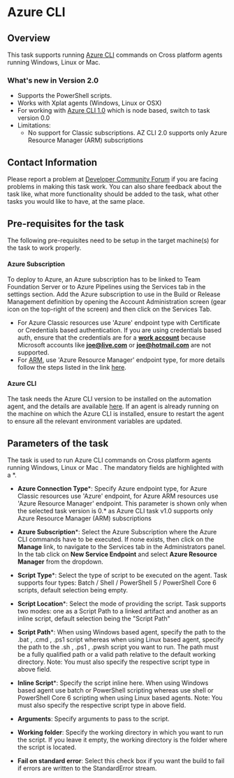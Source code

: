 # Azure CLI

## Overview
This task supports running [Azure CLI](https://docs.microsoft.com/en-us/cli/azure/overview) commands on Cross platform agents running Windows, Linux or Mac.

### What's new in Version 2.0
- Supports the PowerShell scripts.
- Works with Xplat agents  (Windows, Linux or OSX)
- For working with [Azure CLI 1.0](https://docs.microsoft.com/en-us/azure/cli-install-nodejs) which is node based, switch to task version 0.0
- Limitations:
	- No support for Classic subscriptions. AZ CLI 2.0 supports only Azure Resource Manager (ARM) subscriptions

## Contact Information
Please report a problem at [Developer Community Forum](https://developercommunity.visualstudio.com/spaces/21/index.html) if you are facing problems in making this task work.  You can also share feedback about the task like, what more functionality should be added to the task, what other tasks you would like to have, at the same place.

## Pre-requisites for the task
The following pre-requisites need to be setup in the target machine(s) for the task to work properly.

#### **Azure Subscription**
To deploy to Azure, an Azure subscription has to be linked to Team Foundation Server or to Azure Pipelines using the Services tab in the settings section. Add the Azure subscription to use in the Build or Release Management definition by opening the Account Administration screen (gear icon on the top-right of the screen) and then click on the Services Tab.
- For Azure Classic resources use 'Azure' endpoint type with Certificate or Credentials based authentication. If you are using credentials based auth, ensure that the credentials are for a [**work account**](https://azure.microsoft.com/en-in/pricing/member-offers/msdn-benefits-details/work-accounts-faq/) because Microsoft accounts like [**joe@live.com**](https://github.com/Microsoft/azure-pipelines-tasks/blob/master/Tasks/DeployAzureResourceGroup) or [**joe@hotmail.com**](https://github.com/Microsoft/azure-pipelines-tasks/blob/master/Tasks/DeployAzureResourceGroup) are not supported.
- For [ARM](https://azure.microsoft.com/en-in/documentation/articles/resource-group-overview/), use 'Azure Resource Manager' endpoint type, for more details follow the steps listed in the link [here](https://go.microsoft.com/fwlink/?LinkID=623000&clcid=0x409).

#### **Azure CLI**
The task needs the Azure CLI version to be installed on the automation agent, and the details are available [here](https://azure.microsoft.com/en-us/documentation/articles/xplat-cli-install/).
If an agent is already running on the machine on which the Azure CLI is installed, ensure to restart the agent to ensure all the relevant environment variables are updated.

## Parameters of the task
The task is used to run Azure CLI commands on Cross platform agents running Windows, Linux or Mac . The mandatory fields are highlighted with a *.

* **Azure Connection Type**\*: Specify Azure endpoint type, for Azure Classic resources use 'Azure' endpoint, for Azure ARM resources use 'Azure Resource Manager' endpoint. This parameter is shown only when the selected task version is 0.* as Azure CLI task v1.0 supports only Azure Resource Manager (ARM) subscriptions

* **Azure Subscription**\*: Select the Azure Subscription where the Azure CLI commands have to be executed. If none exists, then click on the **Manage** link, to navigate to the Services tab in the Administrators panel. In the tab click on **New Service Endpoint** and select **Azure Resource Manager** from the dropdown.

* **Script Type**\*: Select the type of script to be executed on the agent. Task supports four types: Batch / Shell / PowerShell 5 / PowerShell Core 6 scripts, default selection being empty.

* **Script Location**\*: Select the mode of providing the script. Task supports two modes: one as a Script Path to a linked artifact and another as an inline script, default selection being the "Script Path"

* **Script Path**\*: When using Windows based agent, specify the path to the .bat , .cmd , .ps1 script whereas when using Linux based agent, specify the path to the .sh , .ps1 , .pwsh script you want to run. The path must be a fully qualified path or a valid path relative to the default working directory. Note: You must also specify the respective script type in above field.

* **Inline Script**\*: Specify the script inline here. When using Windows based agent use batch or PowerShell scripting whereas use shell or PowerShell Core 6 scripting when using Linux based agents. Note: You must also specify the respective script type in above field.

* **Arguments**: Specify arguments to pass to the script.

* **Working folder**: Specify the working directory in which you want to run the script. If you leave it empty, the working directory is the folder where the script is located.

* **Fail on standard error**: Select this check box if you want the build to fail if errors are written to the StandardError stream.

